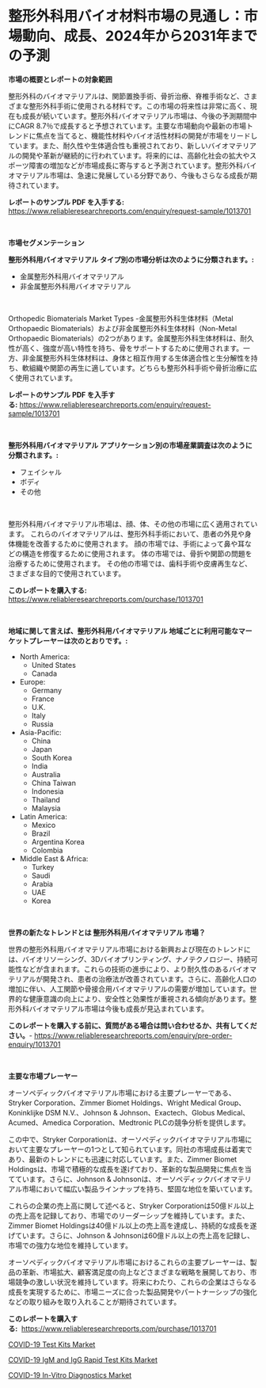 <p><h1>整形外科用バイオ材料市場の見通し：市場動向、成長、2024年から2031年までの予測</h1></p><p><strong>市場の概要とレポートの対象範囲</strong></p>
<p><p>整形外科のバイオマテリアルは、関節置換手術、骨折治療、脊椎手術など、さまざまな整形外科手術に使用される材料です。この市場の将来性は非常に高く、現在も成長が続いています。整形外科バイオマテリアル市場は、今後の予測期間中にCAGR 8.7％で成長すると予想されています。主要な市場動向や最新の市場トレンドに焦点を当てると、機能性材料やバイオ活性材料の開発が市場をリードしています。また、耐久性や生体適合性も重視されており、新しいバイオマテリアルの開発や革新が継続的に行われています。将来的には、高齢化社会の拡大やスポーツ障害の増加などが市場成長に寄与すると予測されています。整形外科バイオマテリアル市場は、急速に発展している分野であり、今後もさらなる成長が期待されています。</p></p>
<p><strong>レポートのサンプル PDF を入手する:</strong> <a href="https://www.reliableresearchreports.com/enquiry/request-sample/1013701">https://www.reliableresearchreports.com/enquiry/request-sample/1013701</a></p>
<p>&nbsp;</p>
<p><strong>市場セグメンテーション</strong></p>
<p><strong>整形外科用バイオマテリアル タイプ別の市場分析は次のように分類されます。:</strong></p>
<p><ul><li>金属整形外科用バイオマテリアル</li><li>非金属整形外科用バイオマテリアル</li></ul></p>
<p>&nbsp;</p>
<p><p>Orthopedic Biomaterials Market Types -金属整形外科生体材料（Metal Orthopaedic Biomaterials）および非金属整形外科生体材料（Non-Metal Orthopaedic Biomaterials）の2つがあります。金属整形外科生体材料は、耐久性が高く、強度が高い特性を持ち、骨をサポートするために使用されます。一方、非金属整形外科生体材料は、身体と相互作用する生体適合性と生分解性を持ち、軟組織や関節の再生に適しています。どちらも整形外科手術や骨折治療に広く使用されています。</p></p>
<p><strong>レポートのサンプル PDF を入手する:</strong>&nbsp;<a href="https://www.reliableresearchreports.com/enquiry/request-sample/1013701">https://www.reliableresearchreports.com/enquiry/request-sample/1013701</a></p>
<p>&nbsp;</p>
<p><strong> 整形外科用バイオマテリアル アプリケーション別の市場産業調査は次のように分類されます。:</strong></p>
<p><ul><li>フェイシャル</li><li>ボディ</li><li>その他</li></ul></p>
<p>&nbsp;</p>
<p><p>整形外科用バイオマテリアル市場は、顔、体、その他の市場に広く適用されています。 これらのバイオマテリアルは、整形外科手術において、患者の外見や身体機能を改善するために使用されます。 顔の市場では、手術によって鼻や耳などの構造を修復するために使用されます。 体の市場では、骨折や関節の問題を治療するために使用されます。 その他の市場では、歯科手術や皮膚再生など、さまざまな目的で使用されています。</p></p>
<p><strong>このレポートを購入する:</strong>&nbsp; <a href="https://www.reliableresearchreports.com/purchase/1013701">https://www.reliableresearchreports.com/purchase/1013701</a></p>
<p>&nbsp;</p>
<p><strong>地域に関して言えば、整形外科用バイオマテリアル 地域ごとに利用可能なマーケットプレーヤーは次のとおりです。:</strong></p>
<p><ul>
    <li>
        North America:
        <ul>
            <li>United States</li>
            <li>Canada</li>
        </ul>
    </li>
    <li>
        Europe:
        <ul>
            <li>Germany</li>
            <li>France</li>
            <li>U.K.</li>
            <li>Italy</li>
            <li>Russia</li>
        </ul>
    </li>
    <li>
        Asia-Pacific:
        <ul>
            <li>China</li>
            <li>Japan</li>
            <li>South Korea</li>
            <li>India</li>
            <li>Australia</li>
            <li>China Taiwan</li>
            <li>Indonesia</li>
            <li>Thailand</li>
            <li>Malaysia</li>
        </ul>
    </li>
    <li>
        Latin America:
        <ul>
            <li>Mexico</li>
            <li>Brazil</li>
            <li>Argentina Korea</li>
            <li>Colombia</li>
        </ul>
    </li>
    <li>
        Middle East & Africa:
        <ul>
            <li>Turkey</li>
            <li>Saudi</li>
            <li>Arabia</li>
            <li>UAE</li>
            <li>Korea</li>
        </ul>
    </li>
    </ul></p>
<p>&nbsp;</p>
<p><strong>世界の新たなトレンドとは 整形外科用バイオマテリアル 市場？</strong></p>
<p><p>世界の整形外科用バイオマテリアル市場における新興および現在のトレンドには、バイオリソーシング、3Dバイオプリンティング、ナノテクノロジー、持続可能性などが含まれます。これらの技術の進歩により、より耐久性のあるバイオマテリアルが開発され、患者の治療法が改善されています。さらに、高齢化人口の増加に伴い、人工関節や骨接合用バイオマテリアルの需要が増加しています。世界的な健康意識の向上により、安全性と効果性が重視される傾向があります。整形外科バイオマテリアル市場は今後も成長が見込まれています。</p></p>
<p><strong>このレポートを購入する前に、質問がある場合は問い合わせるか、共有してください。</strong>- <a href="https://www.reliableresearchreports.com/enquiry/pre-order-enquiry/1013701">https://www.reliableresearchreports.com/enquiry/pre-order-enquiry/1013701</a></p>
<p>&nbsp;</p>
<p><strong>主要な市場プレーヤー</strong></p>
<p><p>オーソペディックバイオマテリアル市場における主要プレーヤーである、Stryker Corporation、Zimmer Biomet Holdings、Wright Medical Group、Koninklijke DSM N.V.、Johnson & Johnson、Exactech、Globus Medical、Acumed、Amedica Corporation、Medtronic PLCの競争分析を提供します。</p><p>この中で、Stryker Corporationは、オーソペディックバイオマテリアル市場において主要なプレーヤーの1つとして知られています。同社の市場成長は着実であり、最新のトレンドにも迅速に対応しています。また、Zimmer Biomet Holdingsは、市場で積極的な成長を遂げており、革新的な製品開発に焦点を当てています。さらに、Johnson & Johnsonは、オーソペディックバイオマテリアル市場において幅広い製品ラインナップを持ち、堅固な地位を築いています。</p><p>これらの企業の売上高に関して述べると、Stryker Corporationは50億ドル以上の売上高を記録しており、市場でのリーダーシップを維持しています。また、Zimmer Biomet Holdingsは40億ドル以上の売上高を達成し、持続的な成長を遂げています。さらに、Johnson & Johnsonは60億ドル以上の売上高を記録し、市場での強力な地位を維持しています。</p><p>オーソペディックバイオマテリアル市場におけるこれらの主要プレーヤーは、製品の革新、市場拡大、顧客満足度の向上などさまざまな戦略を展開しており、市場競争の激しい状況を維持しています。将来にわたり、これらの企業はさらなる成長を実現するために、市場ニーズに合った製品開発やパートナーシップの強化などの取り組みを取り入れることが期待されています。</p></p>
<p><strong>このレポートを購入する:</strong>&nbsp;&nbsp;<a href="https://www.reliableresearchreports.com/purchase/1013701">https://www.reliableresearchreports.com/purchase/1013701</a></p>
<p><p><a href="https://view.publitas.com/reportprime-1/covid-19-test-kits-market-challenges-opportunities-and-growth-drivers-and-major-market-players-forecasted-for-period-from-2023-2030/">COVID-19 Test Kits Market</a></p><p><a href="https://view.publitas.com/reportprime-1/covid-19-igm-and-igg-rapid-test-kits-market-dynamics-2023-2030-also-about-its-market-trends-projections-and-opportunities/">COVID-19 IgM and IgG Rapid Test Kits Market</a></p><p><a href="https://view.publitas.com/reportprime-1/covid-19-in-vitro-diagnostics-market-provides-a-comprehensive-analysis-including-a-macro-overview-of-the-market-as-well-as-micro-details-such-as-market-size-and-competitive-landscape/">COVID-19 In-Vitro Diagnostics Market</a></p></p>